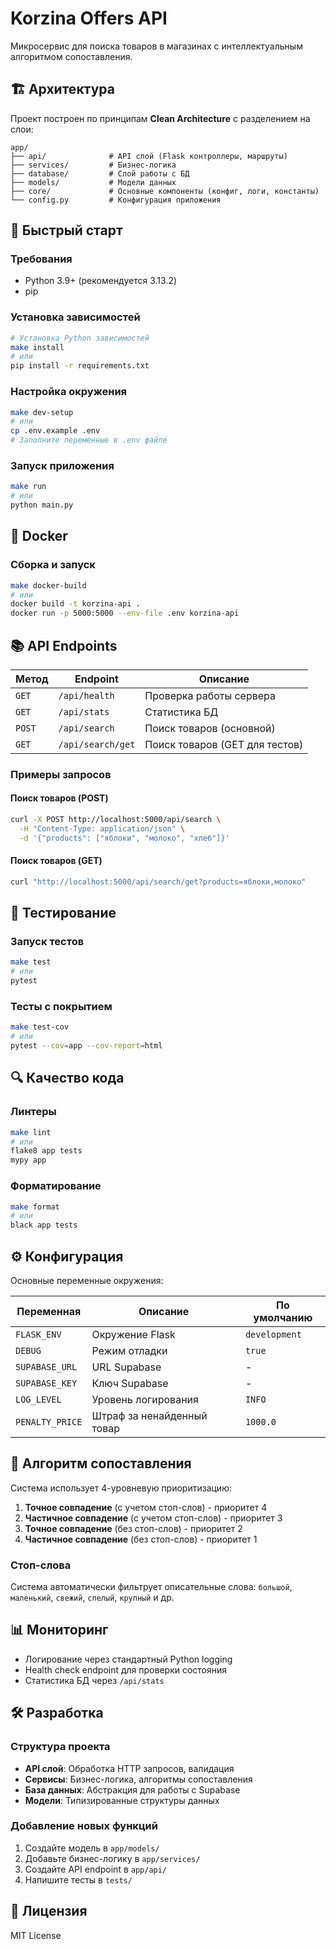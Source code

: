 # Korzina Offers API

Микросервис для поиска товаров в магазинах с интеллектуальным алгоритмом сопоставления.

## 🏗️ Архитектура

Проект построен по принципам **Clean Architecture** с разделением на слои:

```
app/
├── api/              # API слой (Flask контроллеры, маршруты)
├── services/         # Бизнес-логика
├── database/         # Слой работы с БД
├── models/           # Модели данных
├── core/             # Основные компоненты (конфиг, логи, константы)
└── config.py         # Конфигурация приложения
```

## 🚀 Быстрый старт

### Требования
- Python 3.9+ (рекомендуется 3.13.2)
- pip

### Установка зависимостей
```bash
# Установка Python зависимостей
make install
# или
pip install -r requirements.txt
```

### Настройка окружения
```bash
make dev-setup
# или
cp .env.example .env
# Заполните переменные в .env файле
```

### Запуск приложения
```bash
make run
# или
python main.py
```

## 🐳 Docker

### Сборка и запуск
```bash
make docker-build
# или
docker build -t korzina-api .
docker run -p 5000:5000 --env-file .env korzina-api
```

## 📚 API Endpoints

| Метод | Endpoint | Описание |
|-------|----------|----------|
| `GET` | `/api/health` | Проверка работы сервера |
| `GET` | `/api/stats` | Статистика БД |
| `POST` | `/api/search` | Поиск товаров (основной) |
| `GET` | `/api/search/get` | Поиск товаров (GET для тестов) |

### Примеры запросов

#### Поиск товаров (POST)
```bash
curl -X POST http://localhost:5000/api/search \
  -H "Content-Type: application/json" \
  -d '{"products": ["яблоки", "молоко", "хлеб"]}'
```

#### Поиск товаров (GET)
```bash
curl "http://localhost:5000/api/search/get?products=яблоки,молоко"
```

## 🧪 Тестирование

### Запуск тестов
```bash
make test
# или
pytest
```

### Тесты с покрытием
```bash
make test-cov
# или
pytest --cov=app --cov-report=html
```

## 🔍 Качество кода

### Линтеры
```bash
make lint
# или
flake8 app tests
mypy app
```

### Форматирование
```bash
make format
# или
black app tests
```

## ⚙️ Конфигурация

Основные переменные окружения:

| Переменная | Описание | По умолчанию |
|------------|----------|--------------|
| `FLASK_ENV` | Окружение Flask | `development` |
| `DEBUG` | Режим отладки | `true` |
| `SUPABASE_URL` | URL Supabase | - |
| `SUPABASE_KEY` | Ключ Supabase | - |
| `LOG_LEVEL` | Уровень логирования | `INFO` |
| `PENALTY_PRICE` | Штраф за ненайденный товар | `1000.0` |

## 🧠 Алгоритм сопоставления

Система использует 4-уровневую приоритизацию:

1. **Точное совпадение** (с учетом стоп-слов) - приоритет 4
2. **Частичное совпадение** (с учетом стоп-слов) - приоритет 3
3. **Точное совпадение** (без стоп-слов) - приоритет 2
4. **Частичное совпадение** (без стоп-слов) - приоритет 1

### Стоп-слова
Система автоматически фильтрует описательные слова:
`большой`, `маленький`, `свежий`, `спелый`, `крупный` и др.

## 📊 Мониторинг

- Логирование через стандартный Python logging
- Health check endpoint для проверки состояния
- Статистика БД через `/api/stats`

## 🛠️ Разработка

### Структура проекта
- **API слой**: Обработка HTTP запросов, валидация
- **Сервисы**: Бизнес-логика, алгоритмы сопоставления
- **База данных**: Абстракция для работы с Supabase
- **Модели**: Типизированные структуры данных

### Добавление новых функций
1. Создайте модель в `app/models/`
2. Добавьте бизнес-логику в `app/services/`
3. Создайте API endpoint в `app/api/`
4. Напишите тесты в `tests/`

## 📝 Лицензия

MIT License
